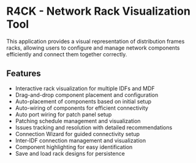 # R4CK - Network Rack Visualization Tool

This application provides a visual representation of distribution frames racks, allowing users to configure and manage network components efficiently and connect them together correctly.

## Features

- Interactive rack visualization for multiple IDFs and MDF
- Drag-and-drop component placement and configuration
- Auto-placement of components based on initial setup
- Auto-wiring of components for efficient connectivity
- Auto port wiring for patch panel setup
- Patching schedule management and visualization
- Issues tracking and resolution with detailed recommendations
- Connection Wizard for guided connectivity setup
- Inter-IDF connection management and visualization
- Component highlighting for easy identification
- Save and load rack designs for persistence

